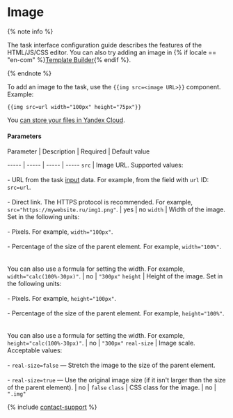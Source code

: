 # Image

{% note info %}

The task interface configuration guide describes the features of the HTML/JS/CSS editor. You can also try adding an image in {% if locale == "en-com" %}[Template Builder](https://toloka.ai/en/docs/template-builder/operations/insert-images){% endif %}.

{% endnote %}


To add an image to the task, use the `{{img src=<image URL>}}` component. Example:

```no-highlight
{{img src=url width="100px" height="75px"}}
```

You [can store your files in Yandex Cloud](../use-object-storage.md).

#### Parameters


Parameter
 |
Description
 |
Required
 |
Default value

----- | ----- | ----- | -----
``` src ``` | Image URL. Supported values:<br/><br/>- URL from the task [input](../../../glossary.md#input-output-data-ru) data. For example, from the field with `url` ID: `src=url`.<br/>    <br/>- Direct link. The HTTPS protocol is recommended. For example, `src="https://mywebsite.ru/img1.png"`. | yes | no
``` width ``` | Width of the image. Set in the following units:<br/><br/>- Pixels. For example, `width="100px"`.<br/>    <br/>- Percentage of the size of the parent element. For example, `width="100%"`.<br/>    <br/><br/>You can also use a formula for setting the width. For example, `width="calc(100%-30px)"`. | no | ``` "300px" ```
``` height ``` | Height of the image. Set in the following units:<br/><br/>- Pixels. For example, `height="100px"`.<br/>    <br/>- Percentage of the size of the parent element. For example, `height="100%"`.<br/>    <br/><br/>You can also use a formula for setting the width. For example, `height="calc(100%-30px)"`. | no | ``` "300px" ```
``` real-size ``` | Image scale. Acceptable values:<br/><br/>- `real-size=false` — Stretch the image to the size of the parent element.<br/>    <br/>- `real-size=true` — Use the original image size (if it isn't larger than the size of the parent element). | no | ``` false ```
``` class ``` | CSS class for the image. | no | ``` ".img" ```

{% include [contact-support](../../_includes/contact-support-help.md) %}